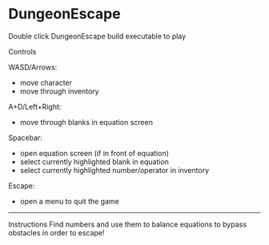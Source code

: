 # DungeonEscape
Double click DungeonEscape build executable to play

Controls

WASD/Arrows:
- move character
- move through inventory

A+D/Left+Right:
- move through blanks in equation screen

Spacebar: 
- open equation screen (if in front of equation)
- select currently highlighted blank in equation
- select currently highlighted number/operator in inventory

Escape:
- open a menu to quit the game

-------------------------------------------
Instructions
Find numbers and use them to balance equations to bypass obstacles in order to escape!